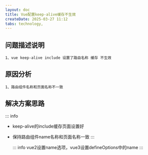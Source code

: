```yaml
---
layout: doc
title: Vue配置keep-alive缓存不生效
createDate: 2025-03-27 11:12
tabs: technology,
---
```


## 问题描述说明

```
1、vue keep-alive include 设置了路由名称 缓存 不生效
```

## 原因分析

```
1、路由组件名称和页面名称不一致
```

## 解决方案思路

::: info

- keep-alive的include缓存页面设置好
- 保持路由组件name名称和页面名称一致
  :::

  ::: info
  vue2设置name选项，vue3设置defineOptions中的name
  :::
